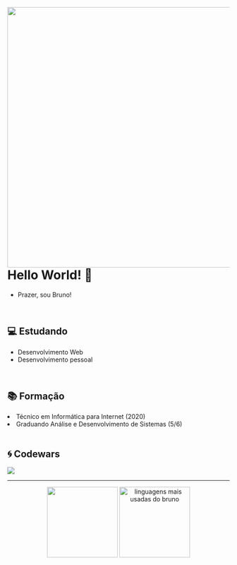<img align="right" height="590em" src="https://raw.githubusercontent.com/gist/brnofranco/339f0fcd2ea851a7342cc3131d558b33/raw/7ec2a096792c4150ef4e7749fc62c2e9c30c737e/githubcardtest.svg"></img>

<h1>Hello World! 👋</h1>
<ul>
 <li>Prazer, sou Bruno!</li>
</ul>
<br>

<h2>💻 Estudando</h2>
<ul>
 <li>Desenvolvimento Web</li>
 <li>Desenvolvimento pessoal</li>
</ul>
<br>

<h2>📚 Formação</h2>
 <li>Técnico em Informática para Internet (2020)</li>
 <li>Graduando Análise e Desenvolvimento de Sistemas (5/6)</li>
<br>

<h2>🌀 Codewars</h2>
 <a href="https://www.codewars.com/users/brnofranco" target="_blank">
   <img src="https://www.codewars.com/users/brnofranco/badges/large" />
 </a>

<hr>

<div align="center">
 <img height="160em" src="https://github-readme-stats.vercel.app/api?username=brnofranco&show_icons=true&hide_border=true&count_private=true&include_all_commits=true&theme=dark" />
 <img height="160em" src="https://github-readme-stats.vercel.app/api/top-langs/?username=brnofranco&exclude_repo=KNN-Image-Classification&show_icons=true&hide_border=true&layout=compact&langs_count=8&theme=dark" alt="linguagens mais usadas do bruno"/>	

 <br />

</div>
